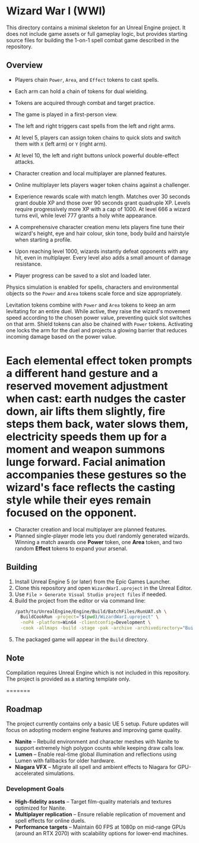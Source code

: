 # Wizard War I (WWI)

This directory contains a minimal skeleton for an Unreal Engine project. It does not include game assets or full gameplay logic, but provides starting source files for building the 1-on-1 spell combat game described in the repository.

## Overview

* Players chain `Power`, `Area`, and `Effect` tokens to cast spells.
* Each arm can hold a chain of tokens for dual wielding.
* Tokens are acquired through combat and target practice.

* The game is played in a first-person view.
* The left and right triggers cast spells from the left and right arms.
* At level 5, players can assign token chains to quick slots and switch them with `X` (left arm) or `Y` (right arm).
* At level 10, the left and right buttons unlock powerful double-effect attacks.
* Character creation and local multiplayer are planned features.
* Online multiplayer lets players wager token chains against a challenger.

* Experience rewards scale with match length. Matches over 30 seconds grant double XP and those over 90 seconds grant quadruple XP. Levels require progressively more XP with a cap of 1000. At level 666 a wizard turns evil, while level 777 grants a holy white appearance.

* A comprehensive character creation menu lets players fine tune their wizard's height, eye and hair colour, skin tone, body build and hairstyle when starting a profile.
* Upon reaching level 1000, wizards instantly defeat opponents with any hit, even in multiplayer. Every level also adds a small amount of damage resistance.
* Player progress can be saved to a slot and loaded later.

Physics simulation is enabled for spells, characters and environmental objects so the `Power` and `Area` tokens scale force and size appropriately.

Levitation tokens combine with `Power` and `Area` tokens to keep an arm levitating for an entire duel. While active, they raise the wizard's movement speed according to the chosen power value, preventing quick slot switches on that arm.
Shield tokens can also be chained with `Power` tokens. Activating one locks the arm for the duel and projects a glowing barrier that reduces incoming damage based on the power value.

Each elemental effect token prompts a different hand gesture and a reserved movement adjustment when cast: earth nudges the caster down, air lifts them slightly, fire steps them back, water slows them, electricity speeds them up for a moment and weapon summons lunge forward.
Facial animation accompanies these gestures so the wizard's face reflects the casting style while their eyes remain focused on the opponent.
=======
* Character creation and local multiplayer are planned features.
* Planned single-player mode lets you duel randomly generated wizards.
  Winning a match awards one **Power** token, one **Area** token, and two
  random **Effect** tokens to expand your arsenal.


## Building

1. Install Unreal Engine 5 (or later) from the Epic Games Launcher.
2. Clone this repository and open `WizardWarI.uproject` in the Unreal Editor.
3. Use `File > Generate Visual Studio project files` if needed.
4. Build the project from the editor or via command line:
   ```sh
   /path/to/UnrealEngine/Engine/Build/BatchFiles/RunUAT.sh \
     BuildCookRun -project="$(pwd)/WizardWarI.uproject" \
     -noP4 -platform=Win64 -clientconfig=Development \
     -cook -allmaps -build -stage -pak -archive -archivedirectory="Build"
   ```
5. The packaged game will appear in the `Build` directory.

## Note

Compilation requires Unreal Engine which is not included in this repository. The project is provided as a starting template only.

=======

## Roadmap

The project currently contains only a basic UE 5 setup. Future updates will focus on adopting modern engine features and improving game quality.

* **Nanite** – Rebuild environment and character meshes with Nanite to support extremely high polygon counts while keeping draw calls low.
* **Lumen** – Enable real-time global illumination and reflections using Lumen with fallbacks for older hardware.
* **Niagara VFX** – Migrate all spell and ambient effects to Niagara for GPU-accelerated simulations.

### Development Goals

* **High-fidelity assets** – Target film-quality materials and textures optimized for Nanite.
* **Multiplayer replication** – Ensure reliable replication of movement and spell effects for online duels.
* **Performance targets** – Maintain 60 FPS at 1080p on mid-range GPUs (around an RTX 2070) with scalability options for lower-end machines.

